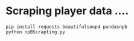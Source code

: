 # Scraping player data ....

```
pip install requests beautifulsoup4 pandasnpb
python npBScrapting.py
```
